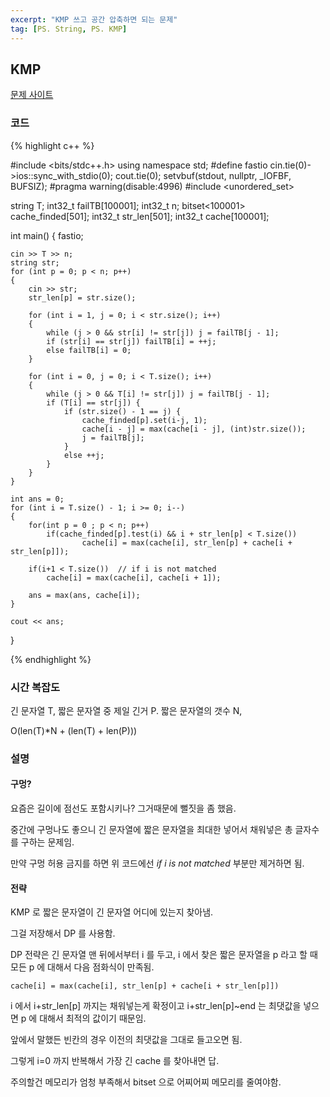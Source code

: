 ```yaml
---
excerpt: "KMP 쓰고 공간 압축하면 되는 문제"
tag: [PS. String, PS. KMP]
---
```

## KMP

[문제 사이트](https://www.acmicpc.net/problem/2401)

### 코드

{% highlight c++ %}

#include <bits/stdc++.h>
using namespace std;
#define fastio cin.tie(0)->ios::sync_with_stdio(0); cout.tie(0); setvbuf(stdout, nullptr, _IOFBF, BUFSIZ);
#pragma warning(disable:4996)
#include <unordered_set>


string T;
int32_t failTB[100001];
int32_t n;
bitset<100001> cache_finded[501];
int32_t str_len[501];
int32_t cache[100001];


int main()
{
	fastio;

	cin >> T >> n;
	string str;
	for (int p = 0; p < n; p++)
	{
		cin >> str;
		str_len[p] = str.size();
	
		for (int i = 1, j = 0; i < str.size(); i++)
		{
			while (j > 0 && str[i] != str[j]) j = failTB[j - 1];
			if (str[i] == str[j]) failTB[i] = ++j;
			else failTB[i] = 0;
		}
	
		for (int i = 0, j = 0; i < T.size(); i++)
		{
			while (j > 0 && T[i] != str[j]) j = failTB[j - 1];
			if (T[i] == str[j]) {
				if (str.size() - 1 == j) {
					cache_finded[p].set(i-j, 1);
					cache[i - j] = max(cache[i - j], (int)str.size());
					j = failTB[j];
				}
				else ++j;
			}
		}
	}
	
	int ans = 0;
	for (int i = T.size() - 1; i >= 0; i--)
	{
		for(int p = 0 ; p < n; p++)
			if(cache_finded[p].test(i) && i + str_len[p] < T.size())
					cache[i] = max(cache[i], str_len[p] + cache[i + str_len[p]]);
					
		if(i+1 < T.size())  // if i is not matched
			cache[i] = max(cache[i], cache[i + 1]);
		
		ans = max(ans, cache[i]);
	}
	
	cout << ans;
}

{% endhighlight %}

### 시간 복잡도
긴 문자열 T, 짧은 문자열 중 제일 긴거 P. 짧은 문자열의 갯수 N, 

O(len(T)*N + (len(T) + len(P)))

### 설명

#### 구멍?
요즘은 길이에 점선도 포함시키나? 그거때문에 뻘짓을 좀 했음. 

중간에 구멍나도 좋으니 긴 문자열에 짧은 문자열을 최대한 넣어서 채워넣은 총 글자수를 구하는 문제임.

만약 구멍 허용 금지를 하면 위 코드에선 _if i is not matched_ 부분만 제거하면 됨.

#### 전략

KMP 로 짧은 문자열이 긴 문자열 어디에 있는지 찾아냄.

그걸 저장해서 DP 를 사용함.

DP 전략은 긴 문자열 맨 뒤에서부터 i 를 두고, i 에서 찾은 짧은 문자열을 p 라고 할 때 모든 p 에 대해서 다음 점화식이 만족됨.

```cache[i] = max(cache[i], str_len[p] + cache[i + str_len[p]])```

i 에서 i+str_len[p] 까지는 채워넣는게 확정이고 i+str_len[p]~end 는 최댓값을 넣으면 p 에 대해서 최적의 값이기 때문임. 

앞에서 말했든 빈칸의 경우 이전의 최댓값을 그대로 들고오면 됨.

그렇게 i=0 까지 반복해서 가장 긴 cache 를 찾아내면 답.

주의할건 메모리가 엄청 부족해서 bitset 으로 어찌어찌 메모리를 줄여야함.